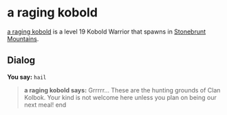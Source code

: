 # a raging kobold



[a raging kobold](/npc/100042) is a level 19 Kobold Warrior that spawns in [Stonebrunt Mountains](/zone/100).



## Dialog

**You say:** `hail`



>**a raging kobold says:** Grrrrr... These are the hunting grounds of Clan Kolbok. Your kind is not welcome here unless you plan on being our next meal!
end